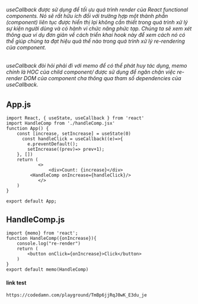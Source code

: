 ###### useCallback được sử dụng để tối ưu quá trình render của React functional components. Nó sẽ rất hữu ích đối với trường hợp một thành phần (component) liên tục được hiển thị lại không cần thiết trong quá trình xử lý sự kiện người dùng và có hành vi chức năng phức tạp. Chúng ta sẽ xem xét thông qua ví dụ đơn giản về cách triển khai hook này để xem cách nó có thể giúp chúng ta đạt hiệu quả thế nào trong quá trình xử lý re-rendering của component.
###### useCallback đòi hỏi phải đi với memo để có thể phát huy tác dụng, memo chính là HOC của child component/ được sử dụng để ngăn chặn việc re-render DOM của component cha thông qua tham số dependencies của useCallback.

## App.js
```
import React, { useState, useCallback } from 'react'
import HandleComp from './handleComp.jsx'
function App() {
    const [increase, setIncrease] = useState(0)
	  const handleClick = useCallback((e)=>{
        e.preventDefault();
        setIncrease((prev)=> prev+1);
    }, [])
	return (
			<>
				<div>Count: {increase}</div>
         <HandleComp onIncrease={handleClick}/>
			</>
	)
}

export default App;
```
## HandleComp.js

```
import {memo} from 'react';
function HandleComp({onIncrease}){ 
    console.log("re-render")
    return (
        <button onClick={onIncrease}>Click</button>
    )
}
export default memo(HandleComp)
```


#### link test
```
https://codedamn.com/playground/TmBp6jjRqJ0wK_E3du_je
```
